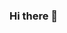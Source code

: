 ### Hi there 👋

<!--
**Saadnadeem07/Saadnadeem07** is a ✨ _special_ ✨ repository because its `README.md` (this file) appears on your GitHub profile.

Here are some ideas to get you started:

- 🔭 I’m currently working on ...
- 🌱 I’m currently learning Web Development
- 👯 I’m looking to collaborate on ...
- 🤔 I’m looking for help with ...
- 💬 Ask me about Computer Science
- 📫 How to reach me: ...
- 😄 Pronouns: He/Him
- ⚡ Fun fact: <>
-->

